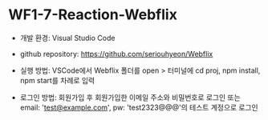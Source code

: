 # WF1-7-Reaction-Webflix

- 개발 환경: Visual Studio Code

- github repository: https://github.com/seriouhyeon/Webflix

- 실행 방법: VSCode에서 Webflix 폴더를 open > 터미널에 cd proj, npm install, npm start를 차례로 입력

- 로그인 방법: 회원가입 후 회원가입한 이메일 주소와 비밀번호로 로그인
또는 email: 'test@example.com', pw: 'test2323@@@'의 테스트 계정으로 로그인